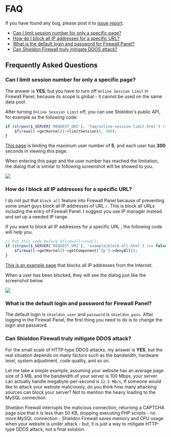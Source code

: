 # FAQ

If you have found any bug, please post it to [issue report](https://github.com/terrylinooo/shieldon/issues).


- [Can I limit session number for only a specific page?](#faq-1)
- [How do I block all IP addresses for a specific URL?](#faq-2)
- [What is the default login and password for Firewall Panel?](#faq-3)
- [Can Shieldon Firewall truly mitigate DDOS attack?](#faq-4)

## Frequently Asked Questions

<div id="faq-1"></div>

### Can I limit session number for only a specific page?

The answer is **YES**, but you have to turn off `Online Session Limit` in Firewall Panel, because its scope is global - it cannot be used on the same data pool.

After turning `Online Session Limit` off, you can use Shieldon's public API, for example as the following code:

```php
if (strpos($_SERVER['REQUEST_URI'], 'faq/online-session-limit.html') !== false) {
    $firewall->getKernel()->limitSession(5, 300);
}
```

[This page](/en/faq/online-session-limit.html) is limiting the maximum user number of **5**, and each user has **300** seconds in viewing this page.

When entering this page and the user number has reached the limitation, the dialog that is similar to following screenshot will be showed to you. 

![](https://i.imgur.com/cAOKIY8.png)

<div id="faq-2"></div>

### How do I block all IP addresses for a specific URL?

I do not put that `block all` feature into Firewall Panel because of preventing some smart guys block all IP addresses of URL `/`. This is block all URLs including the entry of Firewall Panel. I suggest you use IP manager instead and set up a needed IP range.

If you want to block all IP addresses for a specific URL , the following code will help you.

```php
// Put this code before $firewall->run();
if (strpos($_SERVER['REQUEST_URI'], 'example/block-all.html') !== false) {
    $firewall->getKernel()->getComponent('Ip')->denyAll();
}
```

[This is an example page](/en/faq/block-all.html) that blocks all IP addresses from the Internet.

When a user has been blocked, they will see the dialog just like the screenshot below.

![](https://i.imgur.com/Qy1sADw.png)

<div id="faq-3"></div>

### What is the default login and password for Firewall Panel?

The default login is `shieldon_user` and `password` is `shieldon_pass`. After logging in the Firewall Panel, the first thing you need to do is to change the login and password.

<div id="faq-4"></div>

### Can Shieldon Firewall truly mitigate DDOS attack?

For the small scale of HTTP-type DDOS attacks, my answer is **YES**, but the real situation depends on many factors such as the bandwidth, hardware level, system adjustment, code quality, and so on.

Let me take a simple example, assuming your website has an average page size of 3 MB, and the bandwidth of your server is 100 Mbps, your server can actually  handle megabyte-per-second is `12.5 MB/s`, If someone would like to attack your webiste maliciously, do you think how many attacking sources can block your server? Not to mention the heavy loading to the MySQL connection.

Shieldon Firewall interrupts the malicious connection, returning a CAPTCHA page size that it is less than 50 KB, stopping executing PHP scripts - no more MySQL connection - Shieldon Firewall saves memory and CPU usage when your website is under attack - but, it is just a way to mitigate HTTP-type DDOS attack, not a final solution.